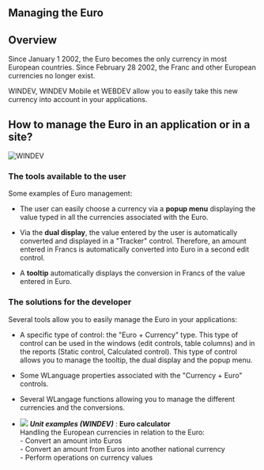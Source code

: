 


## Managing the Euro
			



<a name="NOTE1"></a>
<a name="NOTE1_1"></a>


## Overview
<a name="overview_ELTTEXTE000090"></a>
Since January 1 2002, the Euro becomes the only currency in most European countries. Since February 28 2002, the Franc and other European currencies no longer exist. 

WINDEV, WINDEV Mobile et WEBDEV allow you to easily take this new currency into account in your applications. 

<a name="NOTE2"></a>
<a name="NOTE2_1"></a>


## How to manage the Euro in an application or in a site?
<a name="how_manage_the_euro_application_site_ELTTEXTE000114"></a>
![WINDEV](https://doc.pcsoft.fr/ext/images/us/WD.png) 

### The tools available to the user
<a name="the_tools_available_the_user_ELTPARAGRAPHE000022"></a>

Some examples of Euro management:

- The user can easily choose a currency via a **popup menu** displaying the value typed in all the currencies associated with the Euro. 

- Via the **dual display**, the value entered by the user is automatically converted and displayed in a "Tracker" control. Therefore, an amount entered in Francs is automatically converted into Euro in a second edit control. 

- A **tooltip** automatically displays the conversion in Francs of the value entered in Euro. 



<a name="NOTE2_2"></a>


### The solutions for the developer
<a name="the_solutions_for_the_developer_ELTPARAGRAPHE000033"></a>

Several tools allow you to easily manage the Euro in your applications:

- A specific type of control: the "Euro + Currency" type. 
	This type of control can be used in the windows (edit controls, table columns) and in the reports (Static control, Calculated control). This type of control allows you to manage the tooltip, the dual display and the popup menu.

- Some WLanguage properties associated with the "Currency + Euro" controls.

- Several WLangage functions allowing you to manage the different currencies and the conversions. 





- ![](https://doc.pcsoft.fr/en-US/images/image.awp?langid=3&name=Eurocalculator.gif) ***Unit examples (WINDEV)*** : **Euro calculator** <br>Handling the European currencies in relation to the Euro:<br>- Convert an amount into Euros<br>- Convert an amount from Euros into another national currency<br>- Perform operations on currency values


